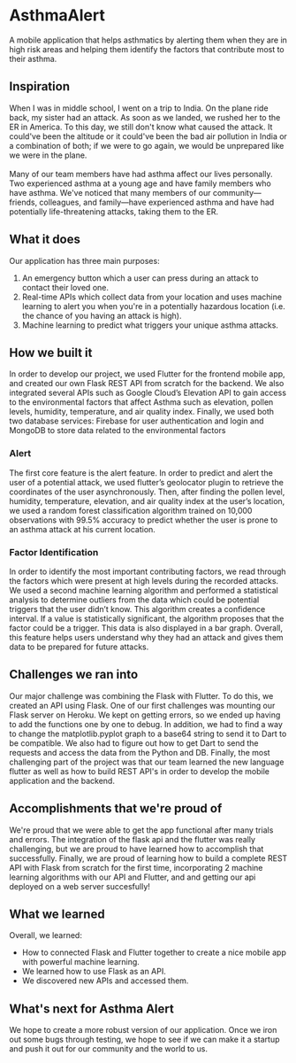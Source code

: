 # AsthmaAlert
A mobile application that helps asthmatics by alerting them when they are in high risk areas and helping them identify the factors that contribute most to their asthma. 

## Inspiration
When I was in middle school, I went on a trip to India. On the plane ride back, my sister had an attack. As soon as we landed, we rushed her to the ER in America. To this day, we still don't know what caused the attack. It could've been the altitude or it could've been the bad air pollution in India or a combination of both; if we were to go again, we would be unprepared like we were in the plane. <br>
<br>
Many of our team members have had asthma affect our lives personally. Two experienced asthma at a young age and have family members who have asthma. We've noticed that many members of our community—friends, colleagues, and family—have experienced asthma and have had potentially life-threatening attacks, taking them to the ER. 

## What it does
Our application has three main purposes:<br>
<ol>
<li>An emergency button which a user can press during an attack to contact their loved one.</li>
<li>Real-time APIs which collect data from your location and uses machine learning to alert you when you're in a potentially hazardous location (i.e. the chance of you having an attack is high).</li>
<li>Machine learning to predict what triggers your unique asthma attacks.</li>
</ol>

## How we built it
In order to develop our project, we used Flutter for the frontend mobile app, and created our own Flask REST API from scratch for the backend. We also integrated several APIs such as Google Cloud’s Elevation API to gain access to the environmental factors that affect Asthma such as elevation, pollen levels, humidity, temperature, and air quality index. Finally, we used both two database services: Firebase for user authentication and login and MongoDB to store data related to the environmental factors 

### Alert
The first core feature is the alert feature. In order to predict and alert the user of a potential attack, we used flutter’s geolocator plugin to retrieve the coordinates of the user asynchronously. Then, after finding the pollen level, humidity, temperature, elevation, and air quality index at the user’s location, we used a random forest classification algorithm trained on 10,000 observations with 99.5% accuracy to predict whether the user is prone to an asthma attack at his current location.

### Factor Identification
In order to identify the most important contributing factors, we read through the factors which were present at high levels during the recorded attacks. We used a second machine learning algorithm and performed a statistical analysis to determine outliers from the data which could be potential triggers that the user didn’t know. This algorithm creates a confidence interval. If a value is statistically significant, the algorithm proposes that the factor could be a trigger. This data is also displayed in a bar graph. Overall, this feature helps users understand why they had an attack and gives them data to be prepared for future attacks.

## Challenges we ran into
Our major challenge was combining the Flask with Flutter. To do this, we created an API using Flask. One of our first challenges was mounting our Flask server on Heroku. We kept on getting errors, so we ended up having to add the functions one by one to debug. In addition, we had to find a way to change the matplotlib.pyplot graph to a base64 string to send it to Dart to be compatible. We also had to figure out how to get Dart to send the requests and access the data from the Python and DB. Finally, the most challenging part of the project was that our team learned the new language flutter as well as how to build REST API's in order to develop the mobile application and the backend.

## Accomplishments that we're proud of
We're proud that we were able to get the app functional after many trials and errors. The integration of the flask api and the flutter was really challenging, but we are proud to have learned how to accomplish that successfully. Finally, we are proud of learning how to build a complete REST API with Flask from scratch for the first time, incorporating 2 machine learning algorithms with our API and Flutter, and and getting our api deployed on a web server succesfully!

## What we learned
Overall, we learned:
<ul>
<li>How to connected Flask and Flutter together to create a nice mobile app with powerful machine learning.</li>
<li>We learned how to use Flask as an API.</li>
<li>We discovered new APIs and accessed them.</li>
</ul>

## What's next for Asthma Alert
We hope to create a more robust version of our application. Once we iron out some bugs through testing, we hope to see if we can make it a startup and push it out for our community and the world to us.
